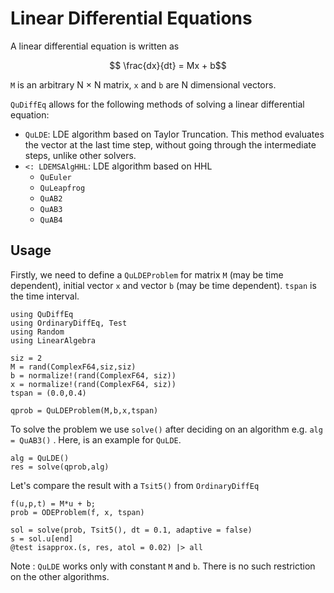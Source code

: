 # Linear Differential Equations

A linear differential equation is written as
```math
 \frac{dx}{dt} = Mx + b
```
 `M` is an arbitrary N × N matrix, `x` and `b` are N dimensional vectors.

`QuDiffEq` allows for the following methods of solving a linear differential equation:
- `QuLDE`: LDE algorithm based on Taylor Truncation. This method evaluates the vector at the last time step, without going through the intermediate steps, unlike other solvers.
- `<: LDEMSAlgHHL`: LDE algorithm based on HHL
  - `QuEuler`
  - `QuLeapfrog`
  - `QuAB2`
  - `QuAB3`
  - `QuAB4`

## Usage

Firstly, we need to define a `QuLDEProblem` for matrix `M` (may be time dependent), initial vector `x` and vector `b` (may be time dependent). `tspan` is the time interval.

```@example lin
using QuDiffEq
using OrdinaryDiffEq, Test
using Random
using LinearAlgebra

siz = 2
M = rand(ComplexF64,siz,siz)
b = normalize!(rand(ComplexF64, siz))
x = normalize!(rand(ComplexF64, siz))
tspan = (0.0,0.4)

qprob = QuLDEProblem(M,b,x,tspan)
```
To solve the problem we use `solve()` after deciding on an algorithm e.g. `alg = QuAB3()` . Here, is an example for `QuLDE`.
```@example lin
alg = QuLDE()
res = solve(qprob,alg)
```
Let's compare the result with a `Tsit5()` from `OrdinaryDiffEq`
```@example lin
f(u,p,t) = M*u + b;
prob = ODEProblem(f, x, tspan)

sol = solve(prob, Tsit5(), dt = 0.1, adaptive = false)
s = sol.u[end]
@test isapprox.(s, res, atol = 0.02) |> all
```
Note : `QuLDE` works only with constant `M` and `b`. There is no such restriction on the other algorithms.
